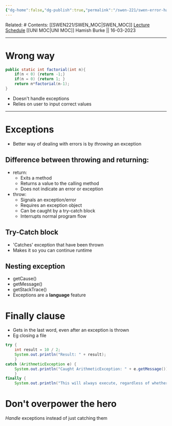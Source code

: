 ```yaml
---
{"dg-home":false,"dg-publish":true,"permalink":"/swen-221/swen-error-handling/","dgPassFrontmatter":true}
---
```


Related: #
Contents: [[SWEN221/SWEN_MOC\|SWEN_MOC]]
[Lecture Schedule](https://ecs.wgtn.ac.nz/Courses/SWEN221_2023T1/LectureSchedule)
[[UNI MOC\|UNI MOC]]
Hamish Burke || 16-03-2023
***
# Wrong way
```java
public static int factorial(int n){
	if(n < 0) {return -1;}
	if(n = 0) {return 1; }
	return n*factorial(n-1);
}
```
- Doesn't handle exceptions
- Relies on user to input correct values

***

# Exceptions
- Better way of dealing with errors is by *throwing* an exception

## Difference between throwing and returning:
-   return:
    -   Exits a method
    -   Returns a value to the calling method
    -   Does not indicate an error or exception
-   throw:
    -   Signals an exception/error
    -   Requires an exception object
    -   Can be caught by a try-catch block
    -   Interrupts normal program flow


## Try-Catch block
- 'Catches' exception that have been thrown
- Makes it so you can continue runtime


## Nesting exception
- getCause()
- getMessage()
- getStackTrace()
- Exceptions are a **language** feature


# Finally clause
- Gets in the last word, even after an exception is thrown
- Eg closing a file
```java
try { 
	int result = 10 / 2; 
	System.out.println("Result: " + result); 
	} 
catch (ArithmeticException e) { 
	System.out.println("Caught ArithmeticException: " + e.getMessage()); 
	} 
finally { 
	System.out.println("This will always execute, regardless of whether an exception occurred or not."); }
```




# Don't overpower the hero
*Handle* exceptions instead of just catching them


